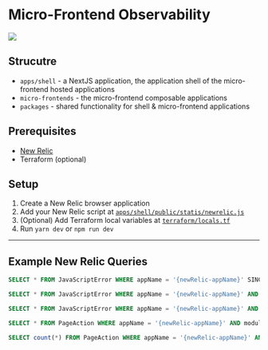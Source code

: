 # Micro-Frontend Observability

![](./screenshot.png)

## Strucutre

- `apps/shell` - a NextJS application, the application shell of the micro-frontend hosted applications
- `micro-frontends` - the micro-frontend composable applications
- `packages` - shared functionality for shell & micro-frontend applications

## Prerequisites

- [New Relic](https://one.newrelic.com/)
- Terraform (optional)

## Setup

1. Create a New Relic browser application
2. Add your New Relic script at [`apps/shell/public/statis/newrelic.js`](./apps/shell/public/statis/newrelic.js)
3. (Optional) Add Terraform local variables at [`terraform/locals.tf`](./terraform/locals.tf)
4. Run `yarn dev` or `npm run dev`

---

## Example New Relic Queries</summary>

```sql
SELECT * FROM JavaScriptError WHERE appName = '{newRelic-appName}' SINCE 1 week ago
```

```sql
SELECT * FROM JavaScriptError WHERE appName = '{newRelic-appName}' AND errorType = 'ErrorBoundary' SINCE 1 week ago
```

```sql
SELECT * FROM JavaScriptError WHERE appName = '{newRelic-appName}' AND errorType = 'ErrorBoundary' AND componentSource = 'Header' SINCE 1 week ago
```

```sql
SELECT * FROM PageAction WHERE appName = '{newRelic-appName}' AND moduleName = 'mfe-app-module' AND componentSource = 'Header' SINCE 1 week ago
```

```sql
SELECT count(*) FROM PageAction WHERE appName = '{newRelic-appName}' AND moduleName = 'mfe-app-module' AND componentSource = 'Header' SINCE 1 week ago
```
